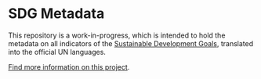 # SDG Metadata

This repository is a work-in-progress, which is intended to hold the metadata on all indicators of the [Sustainable Development Goals](https://sustainabledevelopment.un.org/sdgs), translated into the official UN languages.

[Find more information on this project](https://opendataenterprise.github.io/sdg-metadata/).
